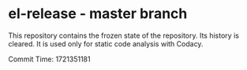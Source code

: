 # el-release - master branch

This repository contains the frozen state of the repository.
Its history is cleared. It is used only for static code
analysis with Codacy.

Commit Time: 1721351181